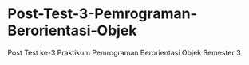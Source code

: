 # Post-Test-3-Pemrograman-Berorientasi-Objek
Post Test ke-3 Praktikum Pemrograman Berorientasi Objek Semester 3
